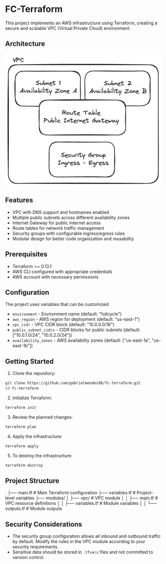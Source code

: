 # FC-Terraform

This project implements an AWS infrastructure using Terraform, creating a secure and scalable VPC (Virtual Private Cloud) environment.

## Architecture

![Architecture](./assets/vpc-arch.excalidraw.png)

## Features

- VPC with DNS support and hostnames enabled
- Multiple public subnets across different availability zones
- Internet Gateway for public internet access
- Route tables for network traffic management
- Security groups with configurable ingress/egress rules
- Modular design for better code organization and reusability

## Prerequisites

- Terraform >= 0.13.1
- AWS CLI configured with appropriate credentials
- AWS account with necessary permissions

## Configuration

The project uses variables that can be customized:

- `environment` - Environment name (default: "fullcycle")
- `aws_region` - AWS region for deployment (default: "us-east-1")
- `vpc_cidr` - VPC CIDR block (default: "10.0.0.0/16")
- `public_subnet_cidrs` - CIDR blocks for public subnets (default: ["10.0.1.0/24", "10.0.2.0/24"])
- `availability_zones` - AWS availability zones (default: ["us-east-1a", "us-east-1b"])

## Getting Started

1. Clone the repository:

```bash
git clone https://github.com/gabrielmendes98/fc-terraform.git
cd fc-terraform
```

2. Initialize Terraform:

```bash
terraform init
```

3. Review the planned changes:

```bash
terraform plan
```

4. Apply the infrastructure:

```bash
terraform apply
```

5. To destroy the infrastructure:

```bash
terraform destroy
```

## Project Structure

.
├── main.tf # Main Terraform configuration
├── variables.tf # Project-level variables
├── modules/
│ ├── vpc/ # VPC module
│ │ ├── main.tf # VPC resource definitions
│ │ ├── variables.tf # Module variables
│ │ └── outputs.tf # Module outputs

## Security Considerations

- The security group configuration allows all inbound and outbound traffic by default. Modify the rules in the VPC module according to your security requirements.
- Sensitive data should be stored in `.tfvars` files and not committed to version control.
